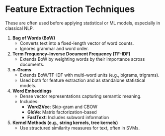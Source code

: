 # Feature Extraction Techniques

These are often used before applying statistical or ML models, especially in classical NLP.

1. **Bag of Words (BoW)**
   * Converts text into a fixed-length vector of word counts.
   * Ignores grammar and word order.
2. **Term Frequency–Inverse Document Frequency (TF-IDF)**
   * Extends BoW by weighting words by their importance across documents.
3. **n-Grams**
   * Extends BoW/TF-IDF with multi-word units (e.g., bigrams, trigrams).
   * Used both for feature extraction and as standalone statistical models.
4. **Word Embeddings**
   * Dense vector representations capturing semantic meaning.
   * Includes:
     * **Word2Vec**: Skip-gram and CBOW
     * **GloVe**: Matrix factorization-based
     * **FastText**: Includes subword information
5. **Kernel Methods (e.g., string kernels, tree kernels)**
   * Use structured similarity measures for text, often in SVMs.
